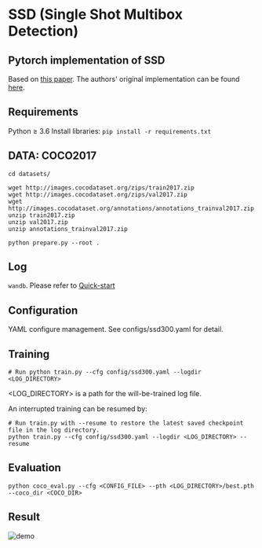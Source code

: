 # SSD (Single Shot Multibox Detection)
## Pytorch implementation of SSD 
Based on [this paper](https://arxiv.org/abs/1512.02325).
The authors' original implementation can be found [here](https://github.com/weiliu89/caffe/tree/ssd).


## Requirements
Python ≥ 3.6
Install libraries:  ``` pip install -r requirements.txt  ```


## DATA: COCO2017
```
cd datasets/

wget http://images.cocodataset.org/zips/train2017.zip
wget http://images.cocodataset.org/zips/val2017.zip
wget http://images.cocodataset.org/annotations/annotations_trainval2017.zip
unzip train2017.zip
unzip val2017.zip
unzip annotations_trainval2017.zip

python prepare.py --root .
```

## Log
```wandb```. Please refer to [Quick-start](https://docs.wandb.ai/quickstart)


## Configuration
YAML configure management. See configs/ssd300.yaml for detail.


## Training
``` 
# Run python train.py --cfg config/ssd300.yaml --logdir <LOG_DIRECTORY>
```

<LOG_DIRECTORY> is a path for the will-be-trained log file.

An interrupted training can be resumed by:
```
# Run train.py with --resume to restore the latest saved checkpoint file in the log directory.
python train.py --cfg config/ssd300.yaml --logdir <LOG_DIRECTORY> --resume
```


## Evaluation
``` # Run coco_eval.py to calculate the COCO mAP metric using pycocotools:  
python coco_eval.py --cfg <CONFIG_FILE> --pth <LOG_DIRECTORY>/best.pth --coco_dir <COCO_DIR>
```

## Result
![demo]()
